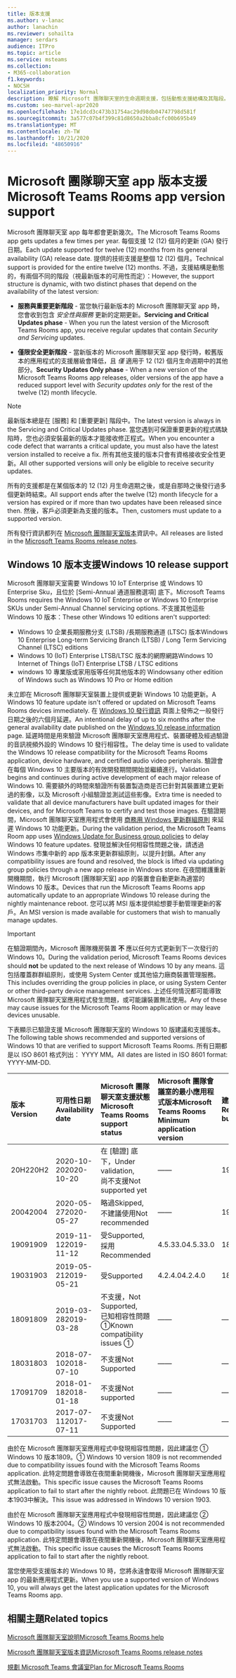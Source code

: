 ```yaml
---
title: 版本支援
ms.author: v-lanac
author: lanachin
ms.reviewer: sohailta
manager: serdars
audience: ITPro
ms.topic: article
ms.service: msteams
ms.collection:
- M365-collaboration
f1.keywords:
- NOCSH
localization_priority: Normal
description: 瞭解 Microsoft 團隊聊天室的生命週期支援，包括動態支援結構及其階段。
ms.custom: seo-marvel-apr2020
ms.openlocfilehash: 17e1dcd3c473b31754ac29d98db04747798d581f
ms.sourcegitcommit: 3a577c07b4f399c81d8650a2bba8cfc00b695b49
ms.translationtype: MT
ms.contentlocale: zh-TW
ms.lasthandoff: 10/21/2020
ms.locfileid: "48650916"
---
```

# <a name="microsoft-teams-rooms-app-version-support"></a><span data-ttu-id="3197c-103">Microsoft 團隊聊天室 app 版本支援</span><span class="sxs-lookup"><span data-stu-id="3197c-103">Microsoft Teams Rooms app version support</span></span>
 
<span data-ttu-id="3197c-104">Microsoft 團隊聊天室 app 每年都會更新幾次。</span><span class="sxs-lookup"><span data-stu-id="3197c-104">The Microsoft Teams Rooms app gets updates a few times per year.</span></span> <span data-ttu-id="3197c-105">每個支援 12 (12) 個月的更新 (GA) 發行日期。</span><span class="sxs-lookup"><span data-stu-id="3197c-105">Each update supported for twelve (12) months from its general availability (GA) release date.</span></span> <span data-ttu-id="3197c-106">提供的技術支援是整個 12 (12) 個月。</span><span class="sxs-lookup"><span data-stu-id="3197c-106">Technical support is provided for the entire twelve (12) months.</span></span> <span data-ttu-id="3197c-107">不過，支援結構是動態的，有兩個不同的階段（視最新版本的可用性而定）：</span><span class="sxs-lookup"><span data-stu-id="3197c-107">However, the support structure is dynamic, with two distinct phases that depend on the availability of the latest version:</span></span>

- <span data-ttu-id="3197c-108">**服務與重要更新階段** \- 當您執行最新版本的 Microsoft 團隊聊天室 app 時，您會收到包含 *安全性與服務* 更新的定期更新。</span><span class="sxs-lookup"><span data-stu-id="3197c-108">**Servicing and Critical Updates phase** \- When you run the latest version of the Microsoft Teams Rooms app, you receive regular updates that contain *Security and Servicing* updates.</span></span>

- <span data-ttu-id="3197c-109">**僅限安全更新階段** \- 當新版本的 Microsoft 團隊聊天室 app 發行時，較舊版本的應用程式的支援層級會降低，且 *僅* 適用于 12 (12) 個月生命週期中的其他部分。</span><span class="sxs-lookup"><span data-stu-id="3197c-109">**Security Updates Only phase** \- When a new version of the Microsoft Teams Rooms app releases, older versions of the app have a reduced support level with *Security updates only* for the rest of the twelve (12) month lifecycle.</span></span>

> [!NOTE]
> <span data-ttu-id="3197c-110">最新版本總是在 [服務] 和 [重要更新] 階段中。</span><span class="sxs-lookup"><span data-stu-id="3197c-110">The latest version is always in the Servicing and Critical Updates phase.</span></span> <span data-ttu-id="3197c-111">當您遇到可保證重要更新的程式碼缺陷時，您也必須安裝最新的版本才能接收修正程式。</span><span class="sxs-lookup"><span data-stu-id="3197c-111">When you encounter a code defect that warrants a critical update, you must also have the latest version installed to receive a fix.</span></span> <span data-ttu-id="3197c-112">所有其他支援的版本只會有資格接收安全性更新。</span><span class="sxs-lookup"><span data-stu-id="3197c-112">All other supported versions will only be eligible to receive security updates.</span></span>

<span data-ttu-id="3197c-113">所有的支援都是在某個版本的 12 (12) 月生命週期之後，或是自那時之後發行過多個更新時結束。</span><span class="sxs-lookup"><span data-stu-id="3197c-113">All support ends after the twelve (12) month lifecycle for a version has expired or if more than two updates have been released since then.</span></span> <span data-ttu-id="3197c-114">然後，客戶必須更新為支援的版本。</span><span class="sxs-lookup"><span data-stu-id="3197c-114">Then, customers must update to a supported version.</span></span>

<span data-ttu-id="3197c-115">所有發行資訊都列在 [Microsoft 團隊聊天室版本](rooms-release-note.md)資訊中。</span><span class="sxs-lookup"><span data-stu-id="3197c-115">All releases are listed in the [Microsoft Teams Rooms release notes](rooms-release-note.md).</span></span>

## <a name="windows-10-release-support"></a><span data-ttu-id="3197c-116">Windows 10 版本支援</span><span class="sxs-lookup"><span data-stu-id="3197c-116">Windows 10 release support</span></span>

<span data-ttu-id="3197c-117">Microsoft 團隊聊天室需要 Windows 10 IoT Enterprise 或 Windows 10 Enterprise Sku，且位於 [Semi-Annual 通道服務選項] 底下。</span><span class="sxs-lookup"><span data-stu-id="3197c-117">Microsoft Teams Rooms requires the  Windows 10 IoT Enterprise or Windows 10 Enterprise SKUs under Semi-Annual Channel servicing options.</span></span> <span data-ttu-id="3197c-118">不支援其他這些 Windows 10 版本：</span><span class="sxs-lookup"><span data-stu-id="3197c-118">These other Windows 10 editions aren't supported:</span></span>

- <span data-ttu-id="3197c-119">Windows 10 企業長期服務分支 (LTSB) /長期服務通道 (LTSC) 版本</span><span class="sxs-lookup"><span data-stu-id="3197c-119">Windows 10 Enterprise Long-term Servicing Branch (LTSB) / Long Term Servicing Channel (LTSC) editions</span></span>
- <span data-ttu-id="3197c-120">Windows 10 (IoT) Enterprise LTSB/LTSC 版本的網際網路</span><span class="sxs-lookup"><span data-stu-id="3197c-120">Windows 10 Internet of Things (IoT) Enterprise LTSB / LTSC editions</span></span>
- <span data-ttu-id="3197c-121">windows 10 專業版或家用版等任何其他版本的 Windows</span><span class="sxs-lookup"><span data-stu-id="3197c-121">any other edition of Windows such as Windows 10 Pro or Home edition</span></span>

<span data-ttu-id="3197c-122">未立即在 Microsoft 團隊聊天室裝置上提供或更新 Windows 10 功能更新。</span><span class="sxs-lookup"><span data-stu-id="3197c-122">A Windows 10 feature update isn't offered or updated on Microsoft Teams Rooms devices immediately.</span></span> <span data-ttu-id="3197c-123">在 [Windows 10 發行資訊](https://docs.microsoft.com/windows/release-information/) 頁面上發佈之一般發行日期之後的六個月延遲。</span><span class="sxs-lookup"><span data-stu-id="3197c-123">An intentional delay of up to six months after the general availability date published on the [Windows 10 release information](https://docs.microsoft.com/windows/release-information/) page.</span></span> <span data-ttu-id="3197c-124">延遲時間是用來驗證 Microsoft 團隊聊天室應用程式、裝置硬體及經過驗證的音訊視頻外設的 Windows 10 發行相容性。</span><span class="sxs-lookup"><span data-stu-id="3197c-124">The delay time is used to validate the Windows 10 release compatibility for the Microsoft Teams Rooms application, device hardware, and certified audio video peripherals.</span></span> <span data-ttu-id="3197c-125">驗證會在每個 Windows 10 主要版本的有效開發期間開始並繼續進行。</span><span class="sxs-lookup"><span data-stu-id="3197c-125">Validation begins and continues during active development of each major release of Windows 10.</span></span> <span data-ttu-id="3197c-126">需要額外的時間來驗證所有裝置製造商是否已針對其裝置建立更新過的影像，以及 Microsoft 小組驗證並測試這些影像。</span><span class="sxs-lookup"><span data-stu-id="3197c-126">Extra time is needed to validate that all device manufacturers have built updated images for their devices, and for Microsoft Teams to certify and test those images.</span></span> <span data-ttu-id="3197c-127">在驗證期間，Microsoft 團隊聊天室應用程式會使用  [商務用 Windows 更新群組原則](https://docs.microsoft.com/windows/deployment/update/waas-manage-updates-wufb) 來延遲 Windows 10 功能更新。</span><span class="sxs-lookup"><span data-stu-id="3197c-127">During the validation period, the Microsoft Teams Room app  uses  [Windows Update for Business group policies](https://docs.microsoft.com/windows/deployment/update/waas-manage-updates-wufb) to delay Windows 10 feature updates.</span></span> <span data-ttu-id="3197c-128">發現並解決任何相容性問題之後，請透過 Windows 市集中新的 app 版本來更新群組原則，以提升封鎖。</span><span class="sxs-lookup"><span data-stu-id="3197c-128">After any compatibility issues are found and resolved, the block is lifted via updating group policies through a new app release in Windows store.</span></span> <span data-ttu-id="3197c-129">在夜間維護重新開機期間，執行 Microsoft [團隊聊天室] app 的裝置會自動更新為適當的 Windows 10 版本。</span><span class="sxs-lookup"><span data-stu-id="3197c-129">Devices that run the Microsoft Teams Rooms app automatically update to an appropriate Windows 10 release during the nightly maintenance reboot.</span></span> <span data-ttu-id="3197c-130">您可以將 MSI 版本提供給想要手動管理更新的客戶。</span><span class="sxs-lookup"><span data-stu-id="3197c-130">An MSI version is made available for customers that wish to manually manage updates.</span></span>  

> [!IMPORTANT]
> <span data-ttu-id="3197c-131">在驗證期間內，Microsoft 團隊機房裝置 **不** 應以任何方式更新到下一次發行的 Windows 10。</span><span class="sxs-lookup"><span data-stu-id="3197c-131">During the validation period, Microsoft Teams Rooms devices should **not** be updated to the next release of Windows 10 by any means.</span></span> <span data-ttu-id="3197c-132">這包括覆蓋群群組原則，或使用 System Center 或其他協力廠商裝置管理服務。</span><span class="sxs-lookup"><span data-stu-id="3197c-132">This includes overriding the group policies in place, or using System Center or other third-party device management services.</span></span> <span data-ttu-id="3197c-133">上述任何情況都可能導致 Microsoft 團隊聊天室應用程式發生問題，或可能讓裝置無法使用。</span><span class="sxs-lookup"><span data-stu-id="3197c-133">Any of these may cause issues for the Microsoft Teams Room application or may leave devices unusable.</span></span>  

<span data-ttu-id="3197c-134">下表顯示已驗證支援 Microsoft 團隊聊天室的 Windows 10 版建議和支援版本。</span><span class="sxs-lookup"><span data-stu-id="3197c-134">The following table shows recommended and supported versions of Windows 10 that are verified to support Microsoft Teams Rooms.</span></span> <span data-ttu-id="3197c-135">所有日期都是以 ISO 8601 格式列出： YYYY MM。</span><span class="sxs-lookup"><span data-stu-id="3197c-135">All dates are listed in ISO 8601 format: YYYY-MM-DD.</span></span>

|<span data-ttu-id="3197c-136">版本</span><span class="sxs-lookup"><span data-stu-id="3197c-136">Version</span></span>  |<span data-ttu-id="3197c-137">可用性日期</span><span class="sxs-lookup"><span data-stu-id="3197c-137">Availability date</span></span>   |<span data-ttu-id="3197c-138">Microsoft 團隊聊天室支援狀態</span><span class="sxs-lookup"><span data-stu-id="3197c-138">Microsoft Teams Rooms support status</span></span>   |<span data-ttu-id="3197c-139">Microsoft 團隊會議室的最小應用程式版本</span><span class="sxs-lookup"><span data-stu-id="3197c-139">Microsoft Teams Rooms Minimum application version</span></span> | <span data-ttu-id="3197c-140">建議的作業系統組建</span><span class="sxs-lookup"><span data-stu-id="3197c-140">Recommended OS build</span></span>  |
|:---  |:---       |:---                                  |:---     |:---     |
| <span data-ttu-id="3197c-141">20H2</span><span class="sxs-lookup"><span data-stu-id="3197c-141">20H2</span></span> |<span data-ttu-id="3197c-142">2020-10-20</span><span class="sxs-lookup"><span data-stu-id="3197c-142">2020-10-20</span></span> |<span data-ttu-id="3197c-143">在 [驗證] 底下，</span><span class="sxs-lookup"><span data-stu-id="3197c-143">Under validation,</span></span> <br/><span data-ttu-id="3197c-144">尚不支援</span><span class="sxs-lookup"><span data-stu-id="3197c-144">Not supported yet</span></span>|<span data-ttu-id="3197c-145">&#x2014;</span><span class="sxs-lookup"><span data-stu-id="3197c-145">&#x2014;</span></span> |<span data-ttu-id="3197c-146">19042.572</span><span class="sxs-lookup"><span data-stu-id="3197c-146">19042.572</span></span> |
| <span data-ttu-id="3197c-147">2004</span><span class="sxs-lookup"><span data-stu-id="3197c-147">2004</span></span> |<span data-ttu-id="3197c-148">2020-05-27</span><span class="sxs-lookup"><span data-stu-id="3197c-148">2020-05-27</span></span> |<span data-ttu-id="3197c-149">略過</span><span class="sxs-lookup"><span data-stu-id="3197c-149">Skipped,</span></span> <br/> <span data-ttu-id="3197c-150">不建議使用</span><span class="sxs-lookup"><span data-stu-id="3197c-150">Not recommended</span></span>|<span data-ttu-id="3197c-151">&#x2014;</span><span class="sxs-lookup"><span data-stu-id="3197c-151">&#x2014;</span></span> |<span data-ttu-id="3197c-152">19041.264</span><span class="sxs-lookup"><span data-stu-id="3197c-152">19041.264</span></span> |
| <span data-ttu-id="3197c-153">1909</span><span class="sxs-lookup"><span data-stu-id="3197c-153">1909</span></span> |<span data-ttu-id="3197c-154">2019-11-12</span><span class="sxs-lookup"><span data-stu-id="3197c-154">2019-11-12</span></span> |<span data-ttu-id="3197c-155">受</span><span class="sxs-lookup"><span data-stu-id="3197c-155">Supported,</span></span> <br/><span data-ttu-id="3197c-156">採用</span><span class="sxs-lookup"><span data-stu-id="3197c-156">Recommended</span></span> |<span data-ttu-id="3197c-157">4.5.33.0</span><span class="sxs-lookup"><span data-stu-id="3197c-157">4.5.33.0</span></span> |<span data-ttu-id="3197c-158">18363.418</span><span class="sxs-lookup"><span data-stu-id="3197c-158">18363.418</span></span>  |
| <span data-ttu-id="3197c-159">1903</span><span class="sxs-lookup"><span data-stu-id="3197c-159">1903</span></span> |<span data-ttu-id="3197c-160">2019-05-21</span><span class="sxs-lookup"><span data-stu-id="3197c-160">2019-05-21</span></span> |<span data-ttu-id="3197c-161">受</span><span class="sxs-lookup"><span data-stu-id="3197c-161">Supported</span></span>  |<span data-ttu-id="3197c-162">4.2.4.0</span><span class="sxs-lookup"><span data-stu-id="3197c-162">4.2.4.0</span></span> |<span data-ttu-id="3197c-163">18362.356</span><span class="sxs-lookup"><span data-stu-id="3197c-163">18362.356</span></span> |
| <span data-ttu-id="3197c-164">1809</span><span class="sxs-lookup"><span data-stu-id="3197c-164">1809</span></span> |<span data-ttu-id="3197c-165">2019-03-28</span><span class="sxs-lookup"><span data-stu-id="3197c-165">2019-03-28</span></span> |<span data-ttu-id="3197c-166">不支援，</span><span class="sxs-lookup"><span data-stu-id="3197c-166">Not Supported,</span></span> <br/><span data-ttu-id="3197c-167">已知相容性問題 &#x2780;</span><span class="sxs-lookup"><span data-stu-id="3197c-167">Known compatibility issues &#x2780;</span></span>|<span data-ttu-id="3197c-168">&#x2014;</span><span class="sxs-lookup"><span data-stu-id="3197c-168">&#x2014;</span></span> |<span data-ttu-id="3197c-169">&#x2014;</span><span class="sxs-lookup"><span data-stu-id="3197c-169">&#x2014;</span></span> |
| <span data-ttu-id="3197c-170">1803</span><span class="sxs-lookup"><span data-stu-id="3197c-170">1803</span></span> |<span data-ttu-id="3197c-171">2018-07-10</span><span class="sxs-lookup"><span data-stu-id="3197c-171">2018-07-10</span></span> |<span data-ttu-id="3197c-172">不支援</span><span class="sxs-lookup"><span data-stu-id="3197c-172">Not Supported</span></span>                             |<span data-ttu-id="3197c-173">&#x2014;</span><span class="sxs-lookup"><span data-stu-id="3197c-173">&#x2014;</span></span>  |<span data-ttu-id="3197c-174">&#x2014;</span><span class="sxs-lookup"><span data-stu-id="3197c-174">&#x2014;</span></span> |
| <span data-ttu-id="3197c-175">1709</span><span class="sxs-lookup"><span data-stu-id="3197c-175">1709</span></span> |<span data-ttu-id="3197c-176">2018-01-18</span><span class="sxs-lookup"><span data-stu-id="3197c-176">2018-01-18</span></span> |<span data-ttu-id="3197c-177">不支援</span><span class="sxs-lookup"><span data-stu-id="3197c-177">Not supported</span></span>                         |<span data-ttu-id="3197c-178">&#x2014;</span><span class="sxs-lookup"><span data-stu-id="3197c-178">&#x2014;</span></span> |<span data-ttu-id="3197c-179">&#x2014;</span><span class="sxs-lookup"><span data-stu-id="3197c-179">&#x2014;</span></span> |
| <span data-ttu-id="3197c-180">1703</span><span class="sxs-lookup"><span data-stu-id="3197c-180">1703</span></span> |<span data-ttu-id="3197c-181">2017-07-11</span><span class="sxs-lookup"><span data-stu-id="3197c-181">2017-07-11</span></span> |<span data-ttu-id="3197c-182">不支援</span><span class="sxs-lookup"><span data-stu-id="3197c-182">Not Supported</span></span>                         |<span data-ttu-id="3197c-183">&#x2014;</span><span class="sxs-lookup"><span data-stu-id="3197c-183">&#x2014;</span></span> |<span data-ttu-id="3197c-184">&#x2014;</span><span class="sxs-lookup"><span data-stu-id="3197c-184">&#x2014;</span></span> |

<span data-ttu-id="3197c-185">由於在 Microsoft 團隊聊天室應用程式中發現相容性問題，因此建議您 &#x2780; Windows 10 版本1809。</span><span class="sxs-lookup"><span data-stu-id="3197c-185">&#x2780; Windows 10 version 1809 is not recommended due to compatibility issues found with the Microsoft Teams Rooms application.</span></span> <span data-ttu-id="3197c-186">此特定問題會導致在夜間重新開機後，Microsoft 團隊聊天室應用程式無法啟動。</span><span class="sxs-lookup"><span data-stu-id="3197c-186">This specific issue causes the Microsoft Teams Rooms application to fail to start after the nightly reboot.</span></span> <span data-ttu-id="3197c-187">此問題已在 Windows 10 版本1903中解決。</span><span class="sxs-lookup"><span data-stu-id="3197c-187">This issue was addressed in  Windows 10 version 1903.</span></span>  

<span data-ttu-id="3197c-188">由於在 Microsoft 團隊聊天室應用程式中發現相容性問題，因此建議您 &#x2781; Windows 10 版本2004。</span><span class="sxs-lookup"><span data-stu-id="3197c-188">&#x2781; Windows 10 version 2004 is not recommended due to compatibility issues found with the Microsoft Teams Rooms application.</span></span> <span data-ttu-id="3197c-189">此特定問題會導致在夜間重新開機後，Microsoft 團隊聊天室應用程式無法啟動。</span><span class="sxs-lookup"><span data-stu-id="3197c-189">This specific issue causes the Microsoft Teams Rooms application to fail to start after the nightly reboot.</span></span> 

<span data-ttu-id="3197c-190">當您使用受支援版本的 Windows 10 時，您將永遠會取得 Microsoft 團隊聊天室 app 的最新應用程式更新。</span><span class="sxs-lookup"><span data-stu-id="3197c-190">When you use a supported version of Windows 10, you will always get the latest application updates for the Microsoft Teams Rooms app.</span></span>  

## <a name="related-topics"></a><span data-ttu-id="3197c-191">相關主題</span><span class="sxs-lookup"><span data-stu-id="3197c-191">Related topics</span></span>

[<span data-ttu-id="3197c-192">Microsoft 團隊聊天室說明</span><span class="sxs-lookup"><span data-stu-id="3197c-192">Microsoft Teams Rooms help</span></span>](https://support.office.com/article/Skype-Room-Systems-version-2-help-e667f40e-5aab-40c1-bd68-611fe0002ba2)

[<span data-ttu-id="3197c-193">Microsoft 團隊聊天室版本資訊</span><span class="sxs-lookup"><span data-stu-id="3197c-193">Microsoft Teams Rooms release notes</span></span>](rooms-release-note.md)

[<span data-ttu-id="3197c-194">規劃 Microsoft Teams 會議室</span><span class="sxs-lookup"><span data-stu-id="3197c-194">Plan for Microsoft Teams Rooms</span></span>](rooms-plan.md)

